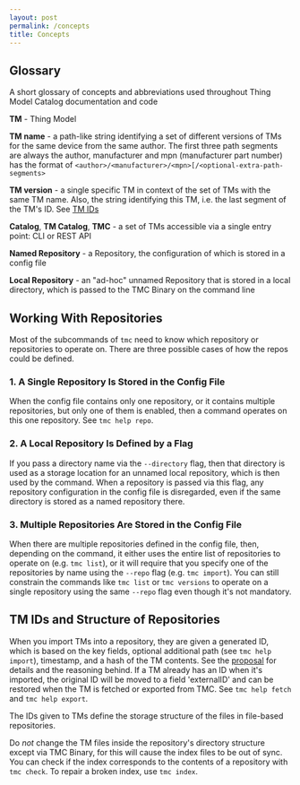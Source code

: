 ```yaml
---
layout: post
permalink: /concepts
title: Concepts
---
```


## Glossary

A short glossary of concepts and abbreviations used throughout Thing Model Catalog documentation and code

**TM** - Thing Model

**TM name** - a path-like string identifying a set of different versions of TMs for the same device from the same author. The first three path segments are always the author, manufacturer and mpn (manufacturer part number) has the format of `<author>/<manufacturer>/<mpn>[/<optional-extra-path-segments>`

**TM version** - a single specific TM in context of the set of TMs with the same TM name. Also, the string identifying this TM, i.e. the last segment of the TM's ID. See [TM IDs](#tm-ids-and-structure-of-repositories) 

**Catalog**, **TM Catalog**, **TMC** - a set of TMs accessible via a single entry point: CLI or REST API

**Named Repository** - a Repository, the configuration of which is stored in a config file

**Local Repository** - an "ad-hoc" unnamed Repository that is stored in a local directory, which is passed to the TMC 
Binary on the command line

## Working With Repositories

Most of the subcommands of `tmc` need to know which repository or repositories to operate on. There are three possible 
cases of how the repos could be defined.

### 1. A Single Repository Is Stored in the Config File 
When the config file contains only one repository, or it contains multiple repositories, but only one of them is enabled, 
then a command operates on this one repository. See `tmc help repo`.

### 2. A Local Repository Is Defined by a Flag
If you pass a directory name via the `--directory` flag, then that directory is used as a storage location for an 
unnamed local repository, which is then used by the command.
When a repository is passed via this flag, any repository configuration in the config file is disregarded, even if the 
same directory is stored as a named repository there. 

### 3. Multiple Repositories Are Stored in the Config File
When there are multiple repositories defined in the config file, then, depending on the command, it either uses the entire 
list of repositories to operate on (e.g. `tmc list`), or it will require that you specify one of the
repositories by name using the `--repo` flag (e.g. `tmc import`).
You can still constrain the commands like `tmc list` or `tmc versions` to operate on a single repository using the same 
`--repo` flag even though it's not mandatory.


## TM IDs and Structure of Repositories

When you import TMs into a repository, they are given a generated ID, which is based on the key fields, optional 
additional path (see `tmc help import`), timestamp, and a hash of the TM contents. See the [proposal][1] for details and 
the reasoning behind.
If a TM already has an ID when it's imported, the original ID will be moved to a field 'externalID' and can be restored 
when the TM is fetched or exported from TMC. See `tmc help fetch` and `tmc help export`.

The IDs given to TMs define the storage structure of the files in file-based repositories.

Do *not* change the TM files inside the repository's directory structure except via TMC Binary, for this will cause the
index files to be out of sync. You can check if the index corresponds to the contents of a repository with `tmc check`.
To repair a broken index, use `tmc index`.


[1]: https://github.com/wot-oss/proposal/issues/10